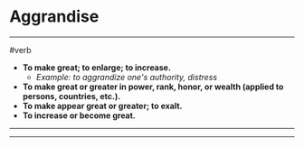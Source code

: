 # Aggrandise
---
#verb
- **To make great; to enlarge; to increase.**
	- _Example: to aggrandize one's authority, distress_
- **To make great or greater in power, rank, honor, or wealth (applied to persons, countries, etc.).**
- **To make appear great or greater; to exalt.**
- **To increase or become great.**
---
---
